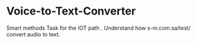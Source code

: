 # Voice-to-Text-Converter
Smart methods Task for the IOT path .
Understand how s-m.com.sa/test/ convert audio to text.
